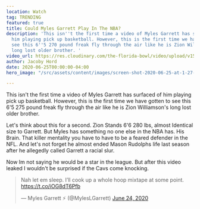 ```yaml
---
location: Watch
tag: TRENDING
featured: true
title: Could Myles Garrett Play In The NBA?
description: 'This isn''t the first time a video of Myles Garrett has surfaced of
  him playing pick up basketball. However, this is the first time we have gotten to
  see this 6''5 270 pound freak fly through the air like he is Zion Williamson''s
  long lost older brother. '
video_url: https://res.cloudinary.com/the-florida-bowl/video/upload/v1593105755/TFB/PRO_FOOTBALL_Player_Myles_Garrett_Show_s_off_His_BASKETBALL_SKILLS_ASK_the_CAVS_A_question_d3wugt.mp4
author: Jacoby Hord
date: 2020-06-25T00:00:00-04:00
hero_image: "/src/assets/content/images/screen-shot-2020-06-25-at-1-27-13-pm.png"

---
```

This isn't the first time a video of Myles Garrett has surfaced of him playing pick up basketball. However, this is the first time we have gotten to see this 6'5 275 pound freak fly through the air like he is Zion Williamson's long lost older brother.

Let's think about this for a second. Zion Stands 6'6 280 lbs, almost Identical size to Garrett. But Myles has something no one else in the NBA has. His Brain. That  killer mentality you have to have to be a feared defender in the NFL. And  let's not forget he almost ended Mason Rudolphs life last season after he allegedly called Garrett a racial slur.

Now Im not saying he would be a star in the league. But after this video leaked I wouldn't be surprised if the Cavs come knocking.

<blockquote class="twitter-tweet"><p lang="en" dir="ltr">Nah let em sleep. I’ll cook up a whole hoop mixtape at some point. <a href="https://t.co/iOG8dT6Pfb">https://t.co/iOG8dT6Pfb</a></p>— Myles Garrett ⚡️ (@MylesLGarrett) <a href="[https://twitter.com/MylesLGarrett/status/1275585694778503174?ref_src=twsrc%5Etfw](https://twitter.com/MylesLGarrett/status/1275585694778503174?ref_src=twsrc%5Etfw "https://twitter.com/MylesLGarrett/status/1275585694778503174?ref_src=twsrc%5Etfw")">June 24, 2020</a></blockquote> <script async src="[https://platform.twitter.com/widgets.js](https://platform.twitter.com/widgets.js "https://platform.twitter.com/widgets.js")" charset="utf-8"></script>